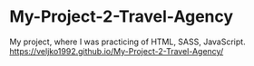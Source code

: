 # My-Project-2-Travel-Agency
My project, where I was practicing of HTML, SASS, JavaScript.
https://veljko1992.github.io/My-Project-2-Travel-Agency/
